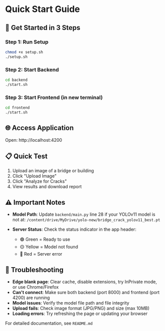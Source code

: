 # Quick Start Guide

## 🚀 Get Started in 3 Steps

### Step 1: Run Setup
```bash
chmod +x setup.sh
./setup.sh
```

### Step 2: Start Backend
```bash
cd backend
./start.sh
```

### Step 3: Start Frontend (in new terminal)
```bash
cd frontend
./start.sh
```

## 🌐 Access Application
Open: http://localhost:4200

## 📋 Quick Test
1. Upload an image of a bridge or building
2. Click "Upload Image"
3. Click "Analyze for Cracks" 
4. View results and download report

## ⚠️ Important Notes
- **Model Path**: Update `backend/main.py` line 28 if your YOLOv11 model is not at:
  `/content/drive/MyDrive/yolo-new/bridge_crack_yolov11_best.pt`
  
- **Server Status**: Check the status indicator in the app header:
  - 🟢 Green = Ready to use
  - 🟡 Yellow = Model not found
  - 🔴 Red = Server error

## 🔧 Troubleshooting
- **Edge blank page**: Clear cache, disable extensions, try InPrivate mode, or use Chrome/Firefox
- **Can't connect**: Make sure both backend (port 8000) and frontend (port 4200) are running
- **Model issues**: Verify the model file path and file integrity
- **Upload fails**: Check image format (JPG/PNG) and size (max 10MB)
- **Loading errors**: Try refreshing the page or updating your browser

For detailed documentation, see `README.md`